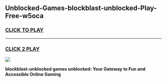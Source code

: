 
## Unblocked-Games-blockblast-unblocked-Play-Free-w5oca
<h3>
<a href="https://premium76.site?title=blockblast-unblocked&ref=23A">CLICK TO PLAY</a></h3>
<hr>

<h3>
<a href="https://premium76.site?title=blockblast-unblocked&ref=23A">CLICK 2 PLAY</a>
  
</h3>

<a href="https://premium76.site?title=blockblast-unblocked&ref=23A"><img src="https://clearcache.store/games.png"></a>


**blockblast-unblocked games unblocked: Your Gateway to Fun and Accessible Online Gaming**
